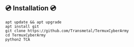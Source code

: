 ## 💿 Installation 💿
```
apt update && apt upgrade
apt install git
git clone https://github.com/Transmetal/TermuxCyberArmy
cd TermuxCyberArmy
python2 TCA
```
